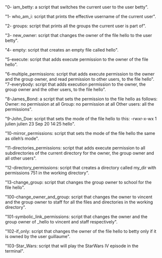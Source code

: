 "0- iam_betty: a script that switches the current user to the user betty".

"1- who_am_i:  script that prints the effective username of the current user".

"2- groups:    script that prints all the groups the current user is part of".

"3- new_owner: script that changes the owner of the file hello to the user betty".

"4- empty:     script that creates an empty file called hello".

"5-execute:    script that adds execute permission to the owner of the file hello".

"6-multiple_permissions:  script that adds execute permission to the owner and the group owner, and read permission to other users, to the file hello".
"7-everybody:  script that adds execution permission to the owner, the group owner and the other users, to the file hello".

"8-James_Bond: a script that sets the permission to the file hello as follows:
Owner: no permission at all
Group: no permission at all
Other users: all the permissions".

"9-John_Doe:   script that sets the mode of the file hello to this:
-rwxr-x-wx 1 julien julien 23 Sep 20 14:25 hello".

"10-mirror_permissions: script that sets the mode of the file hello the same as olleh’s mode".

"11-directories_permissions: script that adds execute permission to all subdirectories of the current directory for the owner, the group owner and all other users".

"12-directory_permissions: script that creates a directory called my_dir with permissions 751 in the working directory".

"13-change_group:  script that changes the group owner to school for the file hello".

"100-change_owner_and_group: script that changes the owner to vincent and the group owner to staff for all the files and directories in the working directory".

"101-symbolic_link_permissions: script that changes the owner and the group owner of _hello to vincent and staff respectively".

"102-if_only: script that changes the owner of the file hello to betty only if it is owned by the user guillaume".

"103-Star_Wars: script that will play the StarWars IV episode in the terminal".
